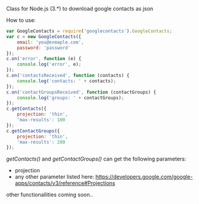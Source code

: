 Class for Node.js (3.*) to download google contacts as json


How to use:

```js
var GoogleContacts = require('googlecontacts').GoogleContacts;
var c = new GoogleContacts({
    email: 'you@exmaple.com',
    password: 'password'
});
c.on('error', function (e) {
    console.log('error', e);
});
c.on('contactsReceived', function (contacts) {
    console.log('contacts: ' + contacts);
});
c.on('contactGroupsReceived', function (contactGroups) {
    console.log('groups: ' + contactGroups);
});
c.getContacts({
    projection: 'thin',
    'max-results': 100
});
c.getContactGroups({
    projection: 'thin',
    'max-results': 200
});
```

_getContacts()_ and _getContactGroups()_ can get the following parameters:
* projection
* any other parameter listed here: https://developers.google.com/google-apps/contacts/v3/reference#Projections

other functionallities coming soon..
